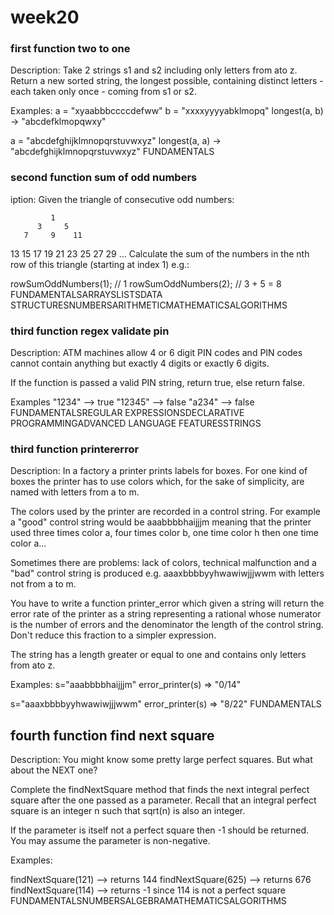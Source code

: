 # week20

### first function two to one

Description:
Take 2 strings s1 and s2 including only letters from ato z. Return a new sorted string, the longest possible, containing distinct letters - each taken only once - coming from s1 or s2.

Examples:
a = "xyaabbbccccdefww"
b = "xxxxyyyyabklmopq"
longest(a, b) -> "abcdefklmopqwxy"

a = "abcdefghijklmnopqrstuvwxyz"
longest(a, a) -> "abcdefghijklmnopqrstuvwxyz"
FUNDAMENTALS


### second function sum of odd numbers

iption:
Given the triangle of consecutive odd numbers:

             1
          3     5
       7     9    11
   13    15    17    19
21    23    25    27    29
...
Calculate the sum of the numbers in the nth row of this triangle (starting at index 1) e.g.:

rowSumOddNumbers(1); // 1
rowSumOddNumbers(2); // 3 + 5 = 8
FUNDAMENTALSARRAYSLISTSDATA STRUCTURESNUMBERSARITHMETICMATHEMATICSALGORITHMS

### third function regex validate pin

Description:
ATM machines allow 4 or 6 digit PIN codes and PIN codes cannot contain anything but exactly 4 digits or exactly 6 digits.

If the function is passed a valid PIN string, return true, else return false.

Examples
"1234"   -->  true
"12345"  -->  false
"a234"   -->  false
FUNDAMENTALSREGULAR EXPRESSIONSDECLARATIVE PROGRAMMINGADVANCED LANGUAGE FEATURESSTRINGS

### third function printererror


Description:
In a factory a printer prints labels for boxes. For one kind of boxes the printer has to use colors which, for the sake of simplicity, are named with letters from a to m.

The colors used by the printer are recorded in a control string. For example a "good" control string would be aaabbbbhaijjjm meaning that the printer used three times color a, four times color b, one time color h then one time color a...

Sometimes there are problems: lack of colors, technical malfunction and a "bad" control string is produced e.g. aaaxbbbbyyhwawiwjjjwwm with letters not from a to m.

You have to write a function printer_error which given a string will return the error rate of the printer as a string representing a rational whose numerator is the number of errors and the denominator the length of the control string. Don't reduce this fraction to a simpler expression.

The string has a length greater or equal to one and contains only letters from ato z.

Examples:
s="aaabbbbhaijjjm"
error_printer(s) => "0/14"

s="aaaxbbbbyyhwawiwjjjwwm"
error_printer(s) => "8/22"
FUNDAMENTALS


## fourth function find next square 


Description:
You might know some pretty large perfect squares. But what about the NEXT one?

Complete the findNextSquare method that finds the next integral perfect square after the one passed as a parameter. Recall that an integral perfect square is an integer n such that sqrt(n) is also an integer.

If the parameter is itself not a perfect square then -1 should be returned. You may assume the parameter is non-negative.

Examples:

findNextSquare(121) --> returns 144
findNextSquare(625) --> returns 676
findNextSquare(114) --> returns -1 since 114 is not a perfect square
FUNDAMENTALSNUMBERSALGEBRAMATHEMATICSALGORITHMS
